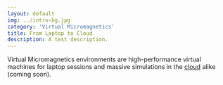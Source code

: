 ```yaml
---
layout: default
img: ../intro-bg.jpg
category: 'Virtual Micromagnetics'
title: From Laptop to Cloud
description: A test description.
---
```


Virtual Micromagnetics environments are high-performance virtual machines for
laptop sessions and massive simulations in the
[cloud](https://www.digitalocean.com/) alike (coming soon).